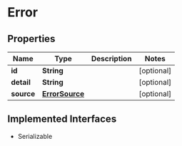 

# Error

## Properties

Name | Type | Description | Notes
------------ | ------------- | ------------- | -------------
**id** | **String** |  |  [optional]
**detail** | **String** |  |  [optional]
**source** | [**ErrorSource**](ErrorSource.md) |  |  [optional]


## Implemented Interfaces

* Serializable


